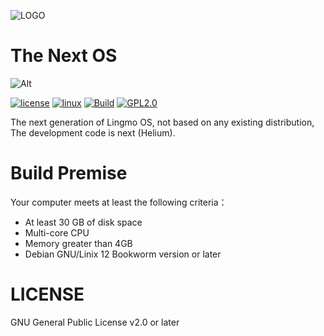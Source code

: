 ![LOGO](https://www.lingmo.org/icon/TitleWithIcon.svg)

# The Next OS 

![Alt]( https://repobeats.axiom.co/api/embed/c774ffecc9f57182cc2e6b67afe7d720915ccfe4.svg "")

[![license](https://img.shields.io/github/license/LingmoOS/lingmo-core.svg)](https://github.com/LingmoOS/lingmo-core) [![linux](https://img.shields.io/badge/Linux-FCC624?style=&logo=linux&logoColor=black)](https://kernel.org/)  [![Build](https://github.com/LingmoOS/NextOS/actions/workflows/build.yml/badge.svg)](https://github.com/LingmoOS/NextOS/actions/workflows/build.yml) [![GPL2.0](https://badges.frapsoft.com/os/gpl/gpl.svg?v=102)](https://github.com/ellerbrock/open-source-badge/)

The next generation of Lingmo OS, not based on any existing distribution, The development code is next (Helium).

# Build Premise
Your computer meets at least the following criteria：

 - At least 30 GB of disk space
 - Multi-core CPU
 - Memory greater than 4GB
 - Debian GNU/Linix 12 Bookworm version or later

# LICENSE

GNU General Public License v2.0 or later